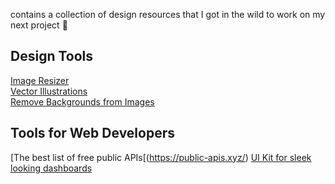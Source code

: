 contains a collection of design resources that I got in the wild to work on my next project 🎨

## Design Tools

[Image Resizer](https://promo.com/tools/image-resizer/) <br>
[Vector Illustrations](https://icons8.com/illustrations) <br>
[Remove Backgrounds from Images](https://www.remove.bg/) <br>

## Tools for Web Developers

[The best list of free public APIs[(https://public-apis.xyz/)
[UI Kit for sleek looking dashboards](https://www.invisionapp.com/inside-design/design-resources/)

